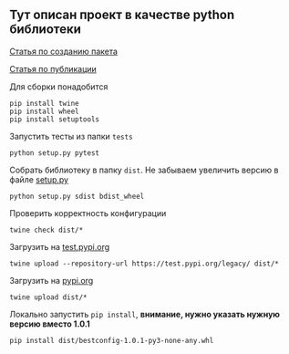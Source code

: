 ## Тут описан проект в качестве python библиотеки

[Статья по созданию пакета](https://medium.com/analytics-vidhya/how-to-create-a-python-library-7d5aea80cc3f)

[Статья по публикации](https://realpython.com/pypi-publish-python-package/)

Для сборки понадобится
```shell
pip install twine
pip install wheel
pip install setuptools
```

Запустить тесты из папки `tests`
```
python setup.py pytest
```
Собрать библиотеку в папку `dist`. Не забываем увеличить версию в файле [setup.py](setup.py)
```
python setup.py sdist bdist_wheel
```
Проверить корректность конфигурации
```shell
twine check dist/*
```
Загрузить на [test.pypi.org](https://test.pypi.org)
```shell
twine upload --repository-url https://test.pypi.org/legacy/ dist/*
```
Загрузить на [pypi.org](https://pypi.org)
```shell
twine upload dist/*
```

Локально запустить `pip install`, **внимание, нужно указать нужную версию
вместо 1.0.1**
```shell
pip install dist/bestconfig-1.0.1-py3-none-any.whl
```